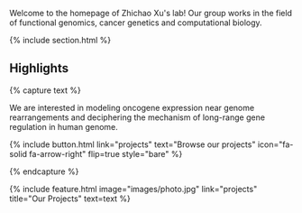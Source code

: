 ---
---

Welcome to the homepage of Zhichao Xu's lab! Our group works in the field of functional genomics, cancer genetics and computational biology.



{% include section.html %}

## Highlights

{% capture text %}

We are interested in modeling oncogene expression near genome rearrangements and deciphering the mechanism of long-range gene regulation in human genome.

{%
  include button.html
  link="projects"
  text="Browse our projects"
  icon="fa-solid fa-arrow-right"
  flip=true
  style="bare"
%}

{% endcapture %}

{%
  include feature.html
  image="images/photo.jpg"
  link="projects"
  title="Our Projects"
  text=text
%}

